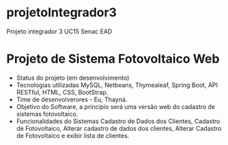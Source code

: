 # projetoIntegrador3
Projeto integrador 3 UC15 Senac EAD

# Projeto de Sistema Fotovoltaico Web
- Status do projeto (em desenvolvimento)
- Tecnologias utilizadas MySQL, Netbeans, Thymealeaf, Spring Boot, API RESTful, HTML, CSS, BootStrap.
- Time de desenvolverores - Eu, Thayná. 
- Objetivo do Software, a principio será uma versão web do cadastro de sistemas fotovoltaico.
- Funcionalidades do Sistemas Cadastro de Dados dos Clientes, Cadastro de Fotovoltaico, Alterar cadastro de dados dos clientes, Alterar Cadastro de Fotovoltaico e exibir lista de clientes.
